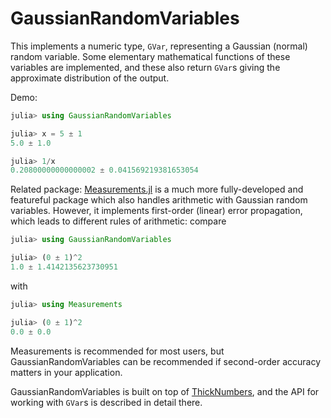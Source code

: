 # GaussianRandomVariables

This implements a numeric type, `GVar`, representing a Gaussian (normal) random variable. Some elementary mathematical functions of these variables are implemented, and these also return `GVar`s giving the approximate distribution of the output.

Demo:

```julia
julia> using GaussianRandomVariables

julia> x = 5 ± 1
5.0 ± 1.0

julia> 1/x
0.20800000000000002 ± 0.041569219381653054

```

Related package: [Measurements.jl](https://github.com/JuliaPhysics/Measurements.jl) is a much more fully-developed and featureful package which also handles arithmetic with Gaussian random variables. However, it implements first-order (linear) error propagation, which leads to different rules of arithmetic: compare

```julia
julia> using GaussianRandomVariables

julia> (0 ± 1)^2
1.0 ± 1.4142135623730951
```

with

```julia
julia> using Measurements

julia> (0 ± 1)^2
0.0 ± 0.0
```

Measurements is recommended for most users, but GaussianRandomVariables can be recommended if second-order accuracy matters in your application.

GaussianRandomVariables is built on top of [ThickNumbers](https://github.com/timholy/ThickNumbers.jl), and the API for working with `GVar`s is described in detail there.
